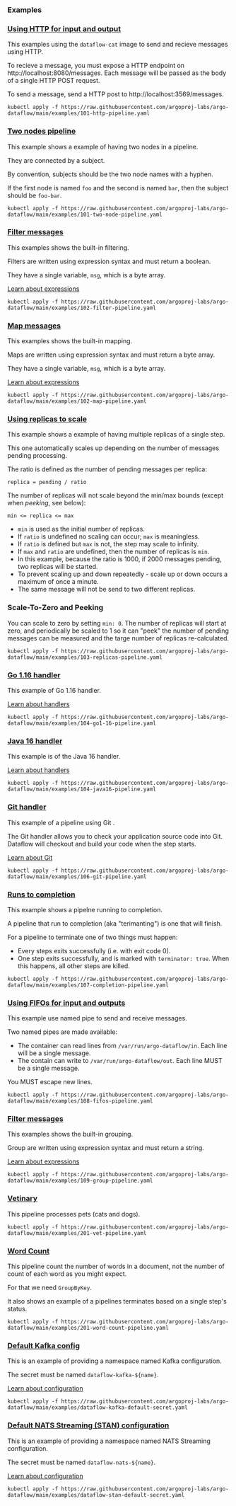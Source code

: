 ### Examples

### [Using HTTP for input and output](101-http-pipeline.yaml)

This examples using the `dataflow-cat` image to send and recieve messages using HTTP.

To recieve a message, you must expose a HTTP endpoint on http://localhost:8080/messages. Each message will
be passed as the body of a single HTTP POST request.

To send a message, send a HTTP post to http://localhost:3569/messages.


```
kubectl apply -f https://raw.githubusercontent.com/argoproj-labs/argo-dataflow/main/examples/101-http-pipeline.yaml
```

### [Two nodes pipeline](101-two-node-pipeline.yaml)

This example shows a example of having two nodes in a pipeline.

They are connected by a subject.

By convention, subjects should be the two node names with a hyphen.

If the first node is named `foo` and the second is named `bar`, then the subject should be `foo-bar`.


```
kubectl apply -f https://raw.githubusercontent.com/argoproj-labs/argo-dataflow/main/examples/101-two-node-pipeline.yaml
```

### [Filter messages](102-filter-pipeline.yaml)

This examples shows the built-in filtering.

Filters are written using expression syntax and must return a boolean.

They have a single variable, `msg`, which is a byte array.

[Learn about expressions](../docs/EXPRESSIONS.md)


```
kubectl apply -f https://raw.githubusercontent.com/argoproj-labs/argo-dataflow/main/examples/102-filter-pipeline.yaml
```

### [Map messages](102-map-pipeline.yaml)

This examples shows the built-in mapping.

Maps are written using expression syntax and must return a byte array.

They have a single variable, `msg`, which is a byte array.

[Learn about expressions](../docs/EXPRESSIONS.md)


```
kubectl apply -f https://raw.githubusercontent.com/argoproj-labs/argo-dataflow/main/examples/102-map-pipeline.yaml
```

### [Using replicas to scale](103-replicas-pipeline.yaml)

This example shows a example of having multiple replicas of a single step.

This one automatically scales up depending on the number of messages pending processing.

The ratio is defined as the number of pending messages per replica:

```
replica = pending / ratio
```

The number of replicas will not scale beyond the min/max bounds (except when *peeking*, see below):

```
min <= replica <= max
```

* `min` is used as the initial number of replicas.
* If `ratio` is undefined no scaling can occur; `max` is meaningless.
* If `ratio` is defined but `max` is not, the step may scale to infinity.
* If `max` and `ratio` are undefined, then the number of replicas is `min`.
* In this example, because the ratio is 1000, if 2000 messages pending, two replicas will be started.
* To prevent scaling up and down repeatedly - scale up or down occurs a maximum of once a minute.
* The same message will not be send to two different replicas.

### Scale-To-Zero and Peeking

You can scale to zero by setting `min: 0`. The number of replicas will start at zero, and periodically be scaled
to 1  so it can "peek" the number of pending messages can be measured and the targe number of replicas re-calculated.


```
kubectl apply -f https://raw.githubusercontent.com/argoproj-labs/argo-dataflow/main/examples/103-replicas-pipeline.yaml
```

### [Go 1.16 handler](104-go1-16-pipeline.yaml)

This example of Go 1.16 handler.

[Learn about handlers](../docs/HANDLERS.md)


```
kubectl apply -f https://raw.githubusercontent.com/argoproj-labs/argo-dataflow/main/examples/104-go1-16-pipeline.yaml
```

### [Java 16 handler](104-java16-pipeline.yaml)

This example is of the Java 16 handler.

[Learn about handlers](../docs/HANDLERS.md)


```
kubectl apply -f https://raw.githubusercontent.com/argoproj-labs/argo-dataflow/main/examples/104-java16-pipeline.yaml
```

### [Git handler](106-git-pipeline.yaml)

This example of a pipeline using Git .

The Git handler allows you to check your application source code into Git. Dataflow will checkout and build
your code when the step starts.

[Learn about Git](../docs/GIT.md)


```
kubectl apply -f https://raw.githubusercontent.com/argoproj-labs/argo-dataflow/main/examples/106-git-pipeline.yaml
```

### [Runs to completion](107-completion-pipeline.yaml)

This example shows a pipelne running to completion.

A pipeline that run to completion (aka "terimanting") is one that will finish.

For a pipeline to terminate one of two things must happen:

* Every steps exits successfully (i.e. with exit code 0).
* One step exits successfully, and is marked with `terminator: true`. When this happens, all other steps are killed.


```
kubectl apply -f https://raw.githubusercontent.com/argoproj-labs/argo-dataflow/main/examples/107-completion-pipeline.yaml
```

### [Using FIFOs for input and outputs](108-fifos-pipeline.yaml)

This example use named pipe to send and receive messages.

Two named pipes are made available:

* The container can read lines from `/var/run/argo-dataflow/in`. Each line will be a single message.
* The contain can write to `/var/run/argo-dataflow/out`. Each line MUST be a single message.

You MUST escape new lines.


```
kubectl apply -f https://raw.githubusercontent.com/argoproj-labs/argo-dataflow/main/examples/108-fifos-pipeline.yaml
```

### [Filter messages](109-group-pipeline.yaml)

This examples shows the built-in grouping.

Group are written using expression syntax and must return a string.

[Learn about expressions](../docs/EXPRESSIONS.md)


```
kubectl apply -f https://raw.githubusercontent.com/argoproj-labs/argo-dataflow/main/examples/109-group-pipeline.yaml
```

### [Vetinary](201-vet-pipeline.yaml)

This pipeline processes pets (cats and dogs).


```
kubectl apply -f https://raw.githubusercontent.com/argoproj-labs/argo-dataflow/main/examples/201-vet-pipeline.yaml
```

### [Word Count](201-word-count-pipeline.yaml)

This pipeline count the number of words in a document, not the number of count of each word as you might expect.

For that we need `GroupByKey`.

It also shows an example of a pipelines terminates based on a single step's status.


```
kubectl apply -f https://raw.githubusercontent.com/argoproj-labs/argo-dataflow/main/examples/201-word-count-pipeline.yaml
```

### [Default Kafka config](dataflow-kafka-default-secret.yaml)

This is an example of providing a namespace named Kafka configuration.

The secret must be named `dataflow-kafka-${name}`.

[Learn about configuration](../docs/CONFIGURATION.md)


```
kubectl apply -f https://raw.githubusercontent.com/argoproj-labs/argo-dataflow/main/examples/dataflow-kafka-default-secret.yaml
```

### [Default NATS Streaming (STAN) configuration](dataflow-stan-default-secret.yaml)

This is an example of providing a namespace named NATS Streaming configuration.

The secret must be named `dataflow-nats-${name}`.

[Learn about configuration](../docs/CONFIGURATION.md)


```
kubectl apply -f https://raw.githubusercontent.com/argoproj-labs/argo-dataflow/main/examples/dataflow-stan-default-secret.yaml
```

